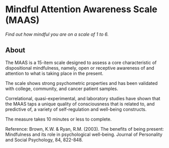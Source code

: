 # Mindful Attention Awareness Scale (MAAS)
_Find out how mindful you are on a scale of 1 to 6._

## About

The MAAS is a 15-item scale designed to assess a core characteristic of dispositional mindfulness, namely, open or receptive awareness of and attention to what is taking place in the present.

The scale shows strong psychometric properties and has been validated with college, community, and cancer patient samples.

Correlational, quasi-experimental, and laboratory studies have shown that the MAAS taps a unique quality of consciousness that is related to, and predictive of, a variety of self-regulation and well-being constructs.

The measure takes 10 minutes or less to complete.

Reference:
Brown, K.W. & Ryan, R.M. (2003). The benefits of being present: Mindfulness and its role in psychological well-being. Journal of Personality and Social Psychology, 84, 822-848.